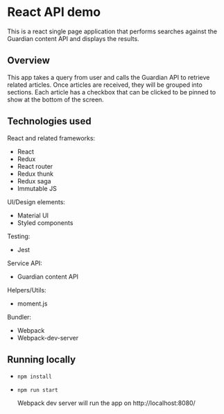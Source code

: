 # React API demo

This is a react single page application that performs searches against the Guardian content API and displays the results.

## Overview

This app takes a query from user and calls the Guardian API to retrieve related articles. Once articles are received, they will be grouped into sections. Each article has a checkbox that can be clicked to be pinned to show at the bottom of the screen.

## Technologies used

React and related frameworks:

- React
- Redux
- React router
- Redux thunk
- Redux saga
- Immutable JS

UI/Design elements:

- Material UI
- Styled components

Testing:

- Jest

Service API:

- Guardian content API

Helpers/Utils:

- moment.js

Bundler:

- Webpack
- Webpack-dev-server

## Running locally

- `npm install`
- `npm run start`

  Webpack dev server will run the app on http://localhost:8080/
